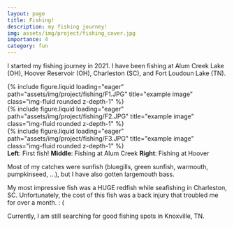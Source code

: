 ```yaml
---
layout: page
title: Fishing!
description: my fishing journey!
img: assets/img/project/fishing_cover.jpg
importance: 4
category: fun
---
```


I started my fishing journey in 2021. I have been fishing at Alum Creek Lake (OH), Hoover Reservoir (OH), Charleston (SC), and Fort Loudoun Lake (TN).

<div class="row">
    <div class="col-sm mt-3 mt-md-0">
        {% include figure.liquid loading="eager" path="assets/img/project/fishing/F1.JPG" title="example image" class="img-fluid rounded z-depth-1" %}
    </div>
    <div class="col-sm mt-3 mt-md-0">
        {% include figure.liquid loading="eager" path="assets/img/project/fishing/F2.JPG" title="example image" class="img-fluid rounded z-depth-1" %}
    </div>
    <div class="col-sm mt-3 mt-md-0">
        {% include figure.liquid loading="eager" path="assets/img/project/fishing/F3.JPG" title="example image" class="img-fluid rounded z-depth-1" %}
    </div>
</div>
<div class="caption">
    <strong>Left</strong>: First fish!
    <strong>Middle</strong>: Fishing at Alum Creek
    <strong>Right</strong>: Fishing at Hoover
</div>

Most of my catches were sunfish (bluegills, green sunfish, warmouth, pumpkinseed, ...), but I have also gotten largemouth bass.

My most impressive fish was a HUGE redfish while seafishing in Charleston, SC. Unfortunately, the cost of this fish was a back injury that troubled me for over a month. : (

Currently, I am still searching for good fishing spots in Knoxville, TN.
